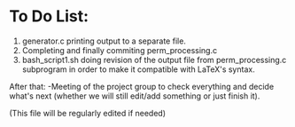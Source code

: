 # To Do List:

1. generator.c printing output to a separate file.
2. Completing and finally commiting perm_processing.c
3. bash_script1.sh doing revision of the output file from perm_processing.c subprogram in order to make it compatible with LaTeX's syntax.

After that:
-Meeting of the project group to check everything and decide what's next (whether we will still edit/add something or just finish it).


(This file will be regularly edited if needed)
